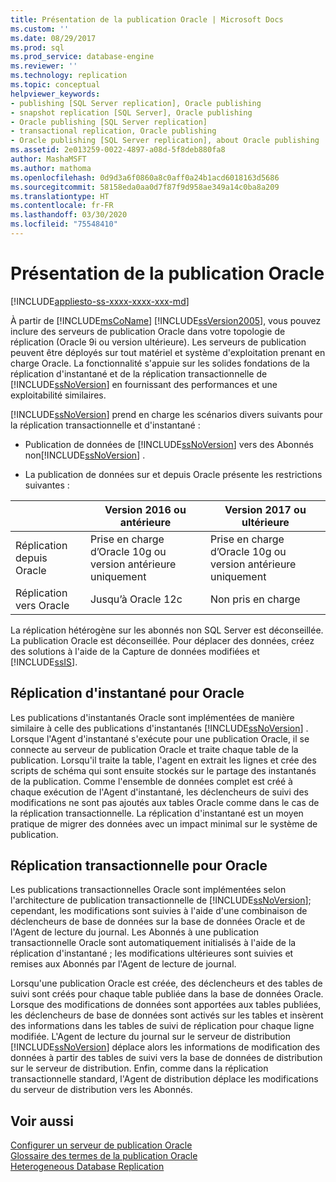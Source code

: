 ```yaml
---
title: Présentation de la publication Oracle | Microsoft Docs
ms.custom: ''
ms.date: 08/29/2017
ms.prod: sql
ms.prod_service: database-engine
ms.reviewer: ''
ms.technology: replication
ms.topic: conceptual
helpviewer_keywords:
- publishing [SQL Server replication], Oracle publishing
- snapshot replication [SQL Server], Oracle publishing
- Oracle publishing [SQL Server replication]
- transactional replication, Oracle publishing
- Oracle publishing [SQL Server replication], about Oracle publishing
ms.assetid: 2e013259-0022-4897-a08d-5f8deb880fa8
author: MashaMSFT
ms.author: mathoma
ms.openlocfilehash: 0d9d3a6f0860a8c0aff0a24b1acd6018163d5686
ms.sourcegitcommit: 58158eda0aa0d7f87f9d958ae349a14c0ba8a209
ms.translationtype: HT
ms.contentlocale: fr-FR
ms.lasthandoff: 03/30/2020
ms.locfileid: "75548410"
---
```

# <a name="oracle-publishing-overview"></a>Présentation de la publication Oracle  
[!INCLUDE[appliesto-ss-xxxx-xxxx-xxx-md](../../../includes/appliesto-ss-xxxx-xxxx-xxx-md.md)]

À partir de [!INCLUDE[msCoName](../../../includes/msconame-md.md)] [!INCLUDE[ssVersion2005](../../../includes/ssversion2005-md.md)], vous pouvez inclure des serveurs de publication Oracle dans votre topologie de réplication (Oracle 9i ou version ultérieure). Les serveurs de publication peuvent être déployés sur tout matériel et système d'exploitation prenant en charge Oracle. La fonctionnalité s'appuie sur les solides fondations de la réplication d'instantané et de la réplication transactionnelle de [!INCLUDE[ssNoVersion](../../../includes/ssnoversion-md.md)] en fournissant des performances et une exploitabilité similaires.  
  
[!INCLUDE[ssNoVersion](../../../includes/ssnoversion-md.md)] prend en charge les scénarios divers suivants pour la réplication transactionnelle et d'instantané :  
  
-   Publication de données de [!INCLUDE[ssNoVersion](../../../includes/ssnoversion-md.md)] vers des Abonnés non[!INCLUDE[ssNoVersion](../../../includes/ssnoversion-md.md)] .  

-   La publication de données sur et depuis Oracle présente les restrictions suivantes :  

  |       | Version 2016 ou antérieure |Version 2017 ou ultérieure |
  |-------|-------|--------|
  |Réplication depuis Oracle |Prise en charge d’Oracle 10g ou version antérieure uniquement |Prise en charge d’Oracle 10g ou version antérieure uniquement |
  |Réplication vers Oracle |Jusqu’à Oracle 12c |Non pris en charge |


 La réplication hétérogène sur les abonnés non SQL Server est déconseillée. La publication Oracle est déconseillée. Pour déplacer des données, créez des solutions à l'aide de la Capture de données modifiées et [!INCLUDE[ssIS](../../../includes/ssis-md.md)].  

  
## <a name="snapshot-replication-for-oracle"></a>Réplication d'instantané pour Oracle  
 Les publications d'instantanés Oracle sont implémentées de manière similaire à celle des publications d'instantanés [!INCLUDE[ssNoVersion](../../../includes/ssnoversion-md.md)] . Lorsque l'Agent d'instantané s'exécute pour une publication Oracle, il se connecte au serveur de publication Oracle et traite chaque table de la publication. Lorsqu'il traite la table, l'agent en extrait les lignes et crée des scripts de schéma qui sont ensuite stockés sur le partage des instantanés de la publication. Comme l'ensemble de données complet est créé à chaque exécution de l'Agent d'instantané, les déclencheurs de suivi des modifications ne sont pas ajoutés aux tables Oracle comme dans le cas de la réplication transactionnelle. La réplication d'instantané est un moyen pratique de migrer des données avec un impact minimal sur le système de publication.  
  
## <a name="transactional-replication-for-oracle"></a>Réplication transactionnelle pour Oracle  
 Les publications transactionnelles Oracle sont implémentées selon l'architecture de publication transactionnelle de [!INCLUDE[ssNoVersion](../../../includes/ssnoversion-md.md)]; cependant, les modifications sont suivies à l'aide d'une combinaison de déclencheurs de base de données sur la base de données Oracle et de l'Agent de lecture du journal. Les Abonnés à une publication transactionnelle Oracle sont automatiquement initialisés à l'aide de la réplication d'instantané ; les modifications ultérieures sont suivies et remises aux Abonnés par l'Agent de lecture de journal.  
  
 Lorsqu'une publication Oracle est créée, des déclencheurs et des tables de suivi sont créés pour chaque table publiée dans la base de données Oracle. Lorsque des modifications de données sont apportées aux tables publiées, les déclencheurs de base de données sont activés sur les tables et insèrent des informations dans les tables de suivi de réplication pour chaque ligne modifiée. L'Agent de lecture du journal sur le serveur de distribution [!INCLUDE[ssNoVersion](../../../includes/ssnoversion-md.md)] déplace alors les informations de modification des données à partir des tables de suivi vers la base de données de distribution sur le serveur de distribution. Enfin, comme dans la réplication transactionnelle standard, l'Agent de distribution déplace les modifications du serveur de distribution vers les Abonnés.  
  
## <a name="see-also"></a>Voir aussi  
 [Configurer un serveur de publication Oracle](../../../relational-databases/replication/non-sql/configure-an-oracle-publisher.md)   
 [Glossaire des termes de la publication Oracle](../../../relational-databases/replication/non-sql/glossary-of-terms-for-oracle-publishing.md)   
 [Heterogeneous Database Replication](../../../relational-databases/replication/non-sql/heterogeneous-database-replication.md)  
  
  
